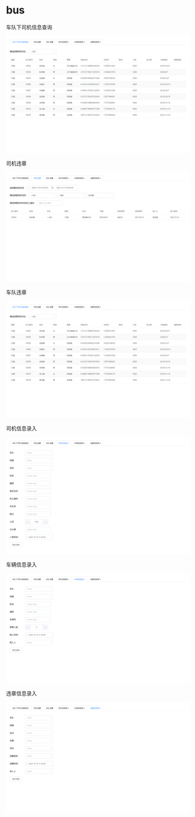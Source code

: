 # bus

车队下司机信息查询

![车队下司机信息查询](./assets/1.png)

司机违章

![司机违章](./assets/2.png)

车队违章

![车队违章](./assets/1.png)

司机信息录入

![司机信息录入](./assets/4.png)

车辆信息录入

![车辆信息录入](./assets/5.png)

违章信息录入

![违章信息录入](./assets/6.png)
